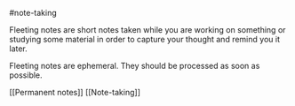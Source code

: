 #note-taking 

Fleeting notes are short notes taken while you are working on something or studying some material in order to capture your thought and remind you it later.

Fleeting notes are ephemeral. They should be processed as soon as possible.

[[Permanent notes]]
[[Note-taking]]